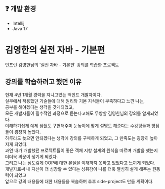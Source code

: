 ## ❓ 개발 환경
- Intellij
- Java 17

# 김영한의 실전 자바 - 기본편
인프런 김영한님의 '실전 자바 - 기본편' 강의를 학습한 프로젝트

## 강의를 학습하려고 했던 이유
현재 4년 1개월 경력을 지니고있는 백엔드 개발자이다.<br/>
실무에서 적용했던 기술들에 대해 원리와 기본 지식들이 부족하다고 느낀 나는,<br/>
공부를 해야겠다는 생각을 갖게되었고, <br/>
모든 개발자들이 필수적인 과정으로 듣는다고해도 무방할 김영한님의 강의를 알게되었다.<br/>
이해하기쉽게 예제 샘플도 구현해주며 눈높이에 맞게 설명도 해준다는 수강평들과 평점들이 굉장히 높았다.<br/>
하루라도 늦으면 안되겠다는 생각에 강의를 구매하게 되었고, 그 만족도는 굉장히 높아지게 되었다.<br/>
과연 내가 개발했던 프로젝트들이 좋은 객체 지향 설계의 원칙을 따르며 개발을 했는지 더더욱 의문이 생기게 되었다.<br/>
그리고 나는 심도깊게 OOP에 대한 본질을 이해하지 못하고 있었다고 느끼게 되었다.<br/>
개발자로써 내 자신이 더 성장할 수 있다는 성취감이 나를 더욱 열심히 살게 해주는 원동력이 되었고<br/>
앞으로 강의 내용들에 대한 내용들을 복습하며 추후 side-project도 만들 계획이다.
